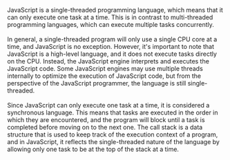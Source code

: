 JavaScript is a single-threaded programming language, which means that it can only execute one task at a time. This is in contrast to multi-threaded programming languages, which can execute multiple tasks concurrently.
<br/><br/>
In general, a single-threaded program will only use a single CPU core at a time, and JavaScript is no exception. However, it's important to note that JavaScript is a high-level language, and it does not execute tasks directly on the CPU. Instead, the JavaScript engine interprets and executes the JavaScript code. Some JavaScript engines may use multiple threads internally to optimize the execution of JavaScript code, but from the perspective of the JavaScript programmer, the language is still single-threaded.
<br/><br/>
Since JavaScript can only execute one task at a time, it is considered a synchronous language. This means that tasks are executed in the order in which they are encountered, and the program will block until a task is completed before moving on to the next one. The call stack is a data structure that is used to keep track of the execution context of a program, and in JavaScript, it reflects the single-threaded nature of the language by allowing only one task to be at the top of the stack at a time.
